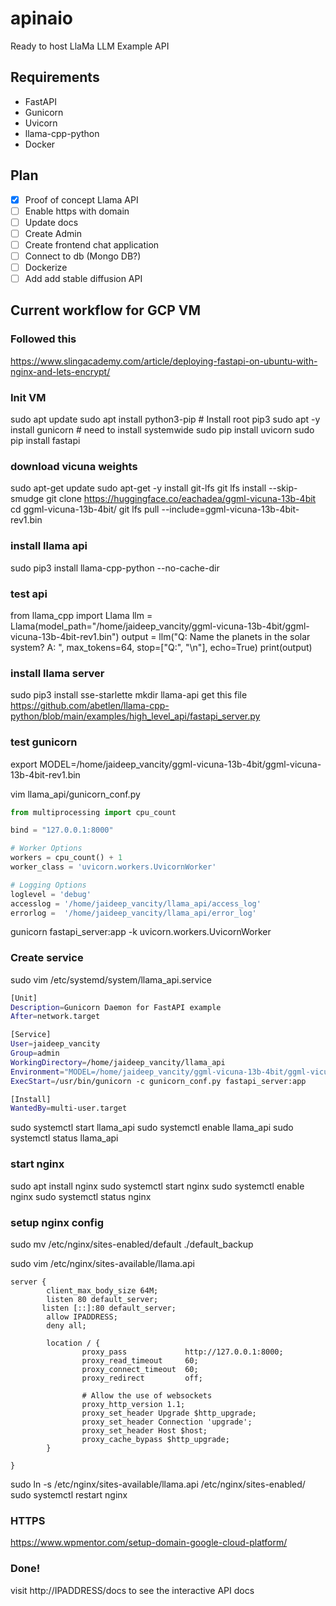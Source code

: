 # apinaio

Ready to host LlaMa LLM Example API

## Requirements

- FastAPI
- Gunicorn
- Uvicorn
- llama-cpp-python
- Docker

## Plan

- [x] Proof of concept Llama API
- [ ] Enable https with domain
- [ ] Update docs
- [ ] Create Admin
- [ ] Create frontend chat application
- [ ] Connect to db (Mongo DB?)
- [ ] Dockerize
- [ ] Add add stable diffusion API

## Current workflow for GCP VM

### Followed this

https://www.slingacademy.com/article/deploying-fastapi-on-ubuntu-with-nginx-and-lets-encrypt/

### Init VM

sudo apt update
sudo apt install python3-pip # Install root pip3
sudo apt -y install gunicorn # need to install systemwide
sudo pip install uvicorn
sudo pip install fastapi

### download vicuna weights

sudo apt-get update
sudo apt-get -y install git-lfs
git lfs install --skip-smudge
git clone https://huggingface.co/eachadea/ggml-vicuna-13b-4bit
cd ggml-vicuna-13b-4bit/
git lfs pull --include=ggml-vicuna-13b-4bit-rev1.bin

### install llama api

sudo pip3 install llama-cpp-python --no-cache-dir

### test api

from llama_cpp import Llama
llm = Llama(model_path="/home/jaideep_vancity/ggml-vicuna-13b-4bit/ggml-vicuna-13b-4bit-rev1.bin")
output = llm("Q: Name the planets in the solar system? A: ", max_tokens=64, stop=["Q:", "\n"], echo=True)
print(output)

### install llama server

sudo pip3 install sse-starlette
mkdir llama-api
get this file https://github.com/abetlen/llama-cpp-python/blob/main/examples/high_level_api/fastapi_server.py

### test gunicorn

export MODEL=/home/jaideep_vancity/ggml-vicuna-13b-4bit/ggml-vicuna-13b-4bit-rev1.bin

vim llama_api/gunicorn_conf.py

```python
from multiprocessing import cpu_count

bind = "127.0.0.1:8000"

# Worker Options
workers = cpu_count() + 1
worker_class = 'uvicorn.workers.UvicornWorker'

# Logging Options
loglevel = 'debug'
accesslog = '/home/jaideep_vancity/llama_api/access_log'
errorlog =  '/home/jaideep_vancity/llama_api/error_log'
```

gunicorn fastapi_server:app -k uvicorn.workers.UvicornWorker

### Create service

sudo vim /etc/systemd/system/llama_api.service

```bash
[Unit]
Description=Gunicorn Daemon for FastAPI example
After=network.target

[Service]
User=jaideep_vancity
Group=admin
WorkingDirectory=/home/jaideep_vancity/llama_api
Environment="MODEL=/home/jaideep_vancity/ggml-vicuna-13b-4bit/ggml-vicuna-13b-4bit-rev1.bin"
ExecStart=/usr/bin/gunicorn -c gunicorn_conf.py fastapi_server:app

[Install]
WantedBy=multi-user.target
```

sudo systemctl start llama_api
sudo systemctl enable llama_api
sudo systemctl status llama_api

### start nginx

sudo apt install nginx
sudo systemctl start nginx
sudo systemctl enable nginx
sudo systemctl status nginx

### setup nginx config

sudo mv /etc/nginx/sites-enabled/default ./default_backup

sudo vim /etc/nginx/sites-available/llama.api

```nginx
server {
        client_max_body_size 64M;
        listen 80 default_server;
	   listen [::]:80 default_server;
        allow IPADDRESS;
        deny all;

        location / {
                proxy_pass             http://127.0.0.1:8000;
                proxy_read_timeout     60;
                proxy_connect_timeout  60;
                proxy_redirect         off;

                # Allow the use of websockets
                proxy_http_version 1.1;
                proxy_set_header Upgrade $http_upgrade;
                proxy_set_header Connection 'upgrade';
                proxy_set_header Host $host;
                proxy_cache_bypass $http_upgrade;
        }

}
```

sudo ln -s /etc/nginx/sites-available/llama.api /etc/nginx/sites-enabled/
sudo systemctl restart nginx

### HTTPS

https://www.wpmentor.com/setup-domain-google-cloud-platform/

### Done!

visit http://IPADDRESS/docs to see the interactive API docs
